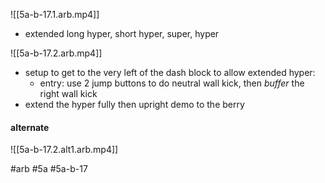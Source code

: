 

![[5a-b-17.1.arb.mp4]]

* extended long hyper, short hyper, super, hyper

![[5a-b-17.2.arb.mp4]]
- setup to get to the very left of the dash block to allow extended hyper:
	- entry: use 2 jump buttons to do neutral wall kick, then *buffer* the right wall kick
- extend the hyper fully then upright demo to the berry

#### alternate
![[5a-b-17.2.alt1.arb.mp4]]



#arb #5a #5a-b-17


